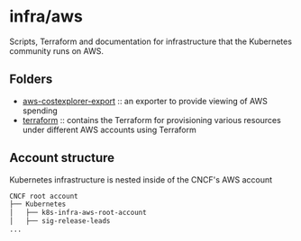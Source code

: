 # infra/aws

Scripts, Terraform and documentation for infrastructure that the Kubernetes community runs on AWS.

## Folders

- [aws-costexplorer-export](./aws-costexplorer-export/) :: an exporter to provide viewing of AWS spending
- [terraform](./terraform/) :: contains the Terraform for provisioning various resources under different AWS accounts using Terraform

## Account structure

Kubernetes infrastructure is nested inside of the CNCF's AWS account

```sh
CNCF root account
├── Kubernetes
│   ├── k8s-infra-aws-root-account
│   ├── sig-release-leads
...
```
